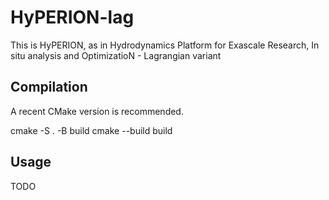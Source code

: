 # HyPERION-lag

This is HyPERION, as in Hydrodynamics Platform for Exascale Research, In situ analysis and OptimizatioN - Lagrangian variant

## Compilation

A recent CMake version is recommended.

  cmake -S . -B build
  cmake --build build

## Usage

TODO
